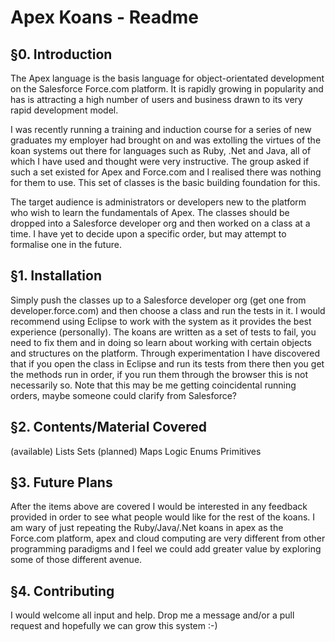 Apex Koans - Readme
===================

§0. Introduction
----------------

The Apex language is the basis language for object-orientated development on the Salesforce Force.com platform. It is rapidly growing in popularity and has is attracting a high number of users and business drawn to its very rapid development model.

I was recently running a training and induction course for a series of new graduates my employer had brought on and was extolling the virtues of the koan systems out there for languages such as Ruby, .Net and Java, all of which I have used and thought were very instructive. The group asked if such a set existed for Apex and Force.com and I realised there was nothing for them to use. This set of classes is the basic building foundation for this. 

The target audience is administrators or developers new to the platform who wish to learn the fundamentals of Apex. The classes should be dropped into a Salesforce developer org and then worked on a class at a time. I have yet to decide upon a specific order, but may attempt to formalise one in the future.

§1. Installation
----------------

Simply push the classes up to a Salesforce developer org (get one from developer.force.com) and then choose a class and run the tests in it. I would recommend using Eclipse to work with the system as it provides the best experience (personally). The koans are written as a set of tests to fail, you need to fix them and in doing so learn about working with certain objects and structures on the platform. Through experimentation I have discovered that if you open the class in Eclipse and run its tests from there then you get the methods run in order, if you run them through the browser this is not necessarily so. Note that this may be me getting coincidental running orders, maybe someone could clarify from Salesforce?

§2. Contents/Material Covered
-----------------------------

(available)
Lists
Sets
(planned)
Maps
Logic
Enums
Primitives

§3. Future Plans
----------------

After the items above are covered I would be interested in any feedback provided in order to see what people would like for the rest of the koans. I am wary of just repeating the Ruby/Java/.Net koans in apex as the Force.com platform, apex and cloud computing are very different from other programming paradigms and I feel we could add greater value by exploring some of those different avenue.

§4. Contributing
----------------

I would welcome all input and help. Drop me a message and/or a pull request and hopefully we can grow this system :-)